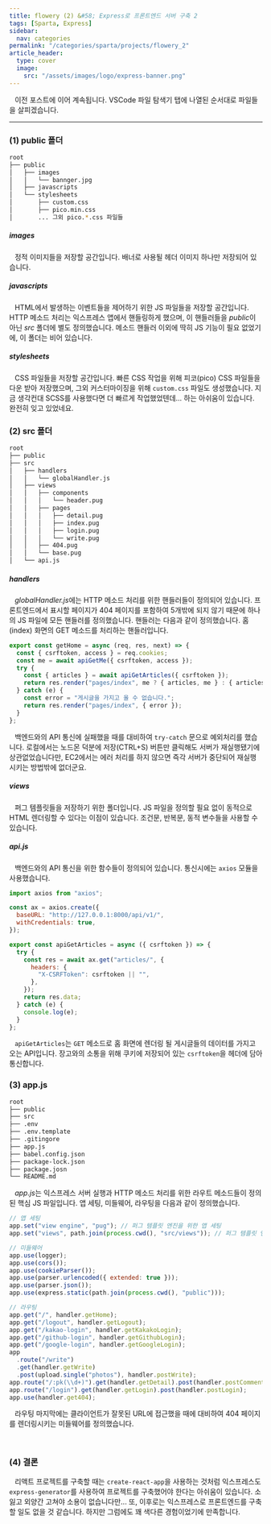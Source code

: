 ```yaml
---
title: flowery (2) &#58; Express로 프론트엔드 서버 구축 2
tags: [Sparta, Express]
sidebar:
  nav: categories
permalink: "/categories/sparta/projects/flowery_2"
article_header:
  type: cover
  image:
    src: "/assets/images/logo/express-banner.png"
---
```


<div class="article__content" markdown="1">

&ensp; 이전 포스트에 이어 계속됩니다. VSCode 파일 탐색기 탭에 나열된 순서대로 파일들을 살피겠습니다.

---

### (1) public 폴더

```zsh
root
├── public
│   ├── images
│   │   └── bannger.jpg
│   ├── javascripts
│   └── stylesheets
│       ├── custom.css
│       ├── pico.min.css
│       ... 그외 pico.*.css 파일들
```

##### images

&ensp; 정적 이미지들을 저장할 공간입니다. 배너로 사용될 헤더 이미지 하나만 저장되어 있습니다.

##### javascripts

&ensp; HTML에서 발생하는 이벤트들을 제어하기 위한 JS 파일들을 저장할 공간입니다. HTTP 메소드 처리는 익스프레스 앱에서 핸들링하게 했으며, 이 핸들러들을 *public*이 아닌 _src_ 폴더에 별도 정의했습니다. 메소드 핸들러 이외에 딱히 JS 기능이 필요 없었기에, 이 폴더는 비어 있습니다.

##### stylesheets

&ensp; CSS 파일들을 저장할 공간입니다. 빠른 CSS 작업을 위해 피코(pico) CSS 파일들을 다운 받아 저장했으며, 그외 커스터마이징을 위해 `custom.css` 파일도 생성했습니다. 지금 생각컨대 SCSS를 사용했다면 더 빠르게 작업했었텐데... 하는 아쉬움이 있습니다. 완전히 잊고 있었네요.

### (2) src 폴더

```zsh
root
├── public
├── src
│   ├── handlers
│   │   └── globalHandler.js
│   ├── views
│   │   ├── components
│   │   │   └── header.pug
│   │   ├── pages
│   │   │   ├── detail.pug
│   │   │   ├── index.pug
│   │   │   ├── login.pug
│   │   │   └── write.pug
│   │   ├── 404.pug
│   │   └── base.pug
│   └── api.js
```

##### handlers

&ensp; *globalHandler.js*에는 HTTP 메소드 처리를 위한 핸들러들이 정의되어 있습니다. 프론트엔드에서 표시할 페이지가 404 페이지를 포함하여 5개밖에 되지 않기 때문에 하나의 JS 파일에 모든 핸들러를 정의했습니다. 핸들러는 다음과 같이 정의했습니다. 홈(index) 화면의 GET 메소드를 처리하는 핸들러입니다.

```js
export const getHome = async (req, res, next) => {
  const { csrftoken, access } = req.cookies;
  const me = await apiGetMe({ csrftoken, access });
  try {
    const { articles } = await apiGetArticles({ csrftoken });
    return res.render("pages/index", me ? { articles, me } : { articles });
  } catch (e) {
    const error = "게시글을 가지고 올 수 없습니다.";
    return res.render("pages/index", { error });
  }
};
```

&ensp; 백엔드와의 API 통신에 실패했을 때를 대비하여 `try-catch` 문으로 예외처리를 했습니다. 로컬에서는 노드몬 덕분에 저장(CTRL+S) 버튼만 클릭해도 서버가 재실행됐기에 상관없었습니다만, EC2에서는 에러 처리를 하지 않으면 즉각 서버가 중단되어 재실행시키는 방법밖에 없더군요.

##### views

&ensp; 퍼그 템플릿들을 저장하기 위한 폴더입니다. JS 파일을 정의할 필요 없이 동적으로 HTML 렌더링할 수 있다는 이점이 있습니다. 조건문, 반복문, 동적 변수들을 사용할 수 있습니다.

##### api.js

&ensp; 백엔드와의 API 통신을 위한 함수들이 정의되어 있습니다. 통신시에는 `axios` 모듈을 사용했습니다.

```js
import axios from "axios";

const ax = axios.create({
  baseURL: "http://127.0.0.1:8000/api/v1/",
  withCredentials: true,
});

export const apiGetArticles = async ({ csrftoken }) => {
  try {
    const res = await ax.get("articles/", {
      headers: {
        "X-CSRFToken": csrftoken || "",
      },
    });
    return res.data;
  } catch (e) {
    console.log(e);
  }
};
```

&ensp; `apiGetArticles`는 `GET` 메소드로 홈 화면에 렌더링 될 게시글들의 데이터를 가지고 오는 API입니다. 장고와의 소통을 위해 쿠키에 저장되어 있는 `csrftoken`을 헤더에 담아 통신합니다.

### (3) app.js

```zsh
root
├── public
├── src
├── .env
├── .env.template
├── .gitingore
├── app.js
├── babel.config.json
├── package-lock.json
├── package.josn
└── README.md
```

&ensp; *app.js*는 익스프레스 서버 실행과 HTTP 메소드 처리를 위한 라우트 메소드들이 정의된 핵심 JS 파일입니다. 앱 세팅, 미들웨어, 라우팅을 다음과 같이 정의했습니다.

```js
// 앱 세팅
app.set("view engine", "pug"); // 퍼그 템플릿 엔진을 위한 앱 세팅
app.set("views", path.join(process.cwd(), "src/views")); // 퍼그 템플릿 엔진을 위한 앱 세팅

// 미들웨어
app.use(logger);
app.use(cors());
app.use(cookieParser());
app.use(parser.urlencoded({ extended: true }));
app.use(parser.json());
app.use(express.static(path.join(process.cwd(), "public")));

// 라우팅
app.get("/", handler.getHome);
app.get("/logout", handler.getLogout);
app.get("/kakao-login", handler.getKakakoLogin);
app.get("/github-login", handler.getGithubLogin);
app.get("/google-login", handler.getGoogleLogin);
app
  .route("/write")
  .get(handler.getWrite)
  .post(upload.single("photos"), handler.postWrite);
app.route("/:pk(\\d+)").get(handler.getDetail).post(handler.postComment);
app.route("/login").get(handler.getLogin).post(handler.postLogin);
app.use(handler.get404);
```

&ensp; 라우팅 마지막에는 클라이언트가 잘못된 URL에 접근했을 때에 대비하여 404 페이지를 렌더링시키는 미들웨어를 정의했습니다.

<br/>

### (4) 결론

&ensp; 리액트 프로젝트를 구축할 때는 `create-react-app`을 사용하는 것처럼 익스프레스도 `express-generator`를 사용하여 프로젝트를 구축했어야 한다는 아쉬움이 있습니다. 소 잃고 외양간 고쳐야 소용이 없습니다만... 또, 이후로는 익스프레스로 프론트엔드를 구축할 일도 없을 것 같습니다. 하지만 그럼에도 꽤 색다른 경험이었기에 만족합니다.

</div>

